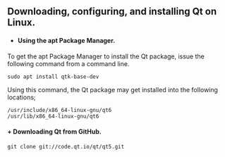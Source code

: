 ## Downloading, configuring, and installing Qt on Linux.


* #### Using the apt Package Manager.

To get the apt Package Manager to install the Qt package, issue the following
command from a command line.

```
sudo apt install qtk-base-dev
```

Using this command, the Qt package may get installed into the following locations;

```
/usr/include/x86_64-linux-gnu/qt6
/usr/lib/x86_64-linux-gnu/qt6
```


#### + Downloading Qt from GitHub.

````
git clone git://code.qt.io/qt/qt5.git
````